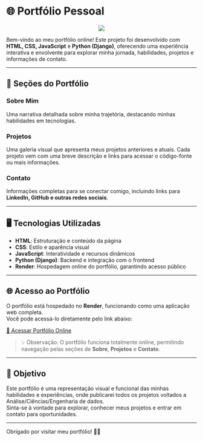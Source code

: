 # 🌐 Portfólio Pessoal 

<p align="center">
  <a href="https://portfolio-web-8m21.onrender.com/" target="_blank"><img src="https://img.shields.io/badge/Portfólio-000000?style=for-the-badge&logo=googlechrome&logoColor=white" /></a>
</p>

Bem-vindo ao meu portfólio online! Este projeto foi desenvolvido com **HTML, CSS, JavaScript** e **Python (Django)**, oferecendo uma experiência interativa e envolvente para explorar minha jornada, habilidades, projetos e informações de contato.

---

## 🧩 Seções do Portfólio

### Sobre Mim
Uma narrativa detalhada sobre minha trajetória, destacando minhas habilidades em tecnologias.

### Projetos
Uma galeria visual que apresenta meus projetos anteriores e atuais. Cada projeto vem com uma breve descrição e links para acessar o código-fonte ou mais informações.

### Contato
Informações completas para se conectar comigo, incluindo links para **LinkedIn, GitHub e outras redes sociais**.

---

## 🖥️ Tecnologias Utilizadas

- **HTML**: Estruturação e conteúdo da página  
- **CSS**: Estilo e aparência visual  
- **JavaScript**: Interatividade e recursos dinâmicos  
- **Python (Django)**: Backend e integração com o frontend  
- **Render**: Hospedagem online do portfólio, garantindo acesso público  

---

## 🌐 Acesso ao Portfólio

O portfólio está hospedado no **Render**, funcionando como uma aplicação web completa.  
Você pode acessá-lo diretamente pelo link abaixo:

[🔗 Acessar Portfólio Online](https://portfolio-web-8m21.onrender.com/)

> 💡 Observação: O portfólio funciona totalmente online, permitindo navegação pelas seções de **Sobre**, **Projetos** e **Contato**.

---

## 🎯 Objetivo

Este portfólio é uma representação visual e funcional das minhas habilidades e experiências, onde publicarei todos os projetos voltados a Análise/Ciências/Engenharia de dados.  
Sinta-se à vontade para explorar, conhecer meus projetos e entrar em contato para oportunidades.

---

Obrigado por visitar meu portfólio! 🚀✨

